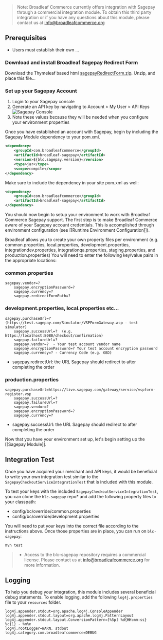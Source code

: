 > Note: Broadleaf Commerce currently offers integration with Sagepay through a commercial integration module. To obtain this third party integration or if you have any questions about this module, please contact us at info@broadleafcommerce.org

## Prerequisites

- Users must establish their own ...

### Download and install Broadleaf Sagepay Redirect Form
Download the Thymeleaf based html [sagepayRedirectForm.zip](sourceFiles/sagepayRedirectForm.zip).
Unzip, and place this file...

### Set up your Sagepay Account
1. Login to your Sagepay console
2. Generate an API key by navigating to Account > My User > API Keys
![Sagepay Console](images/payment-sagepay-console-1.png)
3. Note these values because they will be needed when you configure your environment properties

Once you have established an account with Sagepay, begin by including the Sagepay Module dependency to your pom.xml.

```xml
<dependency>
    <groupId>com.broadleafcommerce</groupId>
    <artifactId>broadleaf-sagepay</artifactId>
    <version>${blc.sagepay.version}</version>
    <type>jar</type>
    <scope>compile</scope>
</dependency>
```
Make sure to include the dependency in your site pom.xml as well:

```xml
<dependency>
    <groupId>com.broadleafcommerce</groupId>
    <artifactId>broadleaf-sagepay</artifactId>
</dependency>
```
You should now begin to setup your environment to work with Broadleaf Commerce Sagepay support. 
The first step is to make Broadleaf Commerce aware of your Sagepay account credentials. 
This is accomplished through environment configuration (see [[Runtime Environment Configuration]]).

Broadleaf allows you to create your own property files per environment (e.g. common.properties, local.properties, development.properties, integrationdev.properties, integrationqa.properties, staging.properties, and production.properties) You will need to enter the following key/value pairs in the appropriate locations:

### common.properties
	sagepay.vendor=?
        sagepay.encryptionPassword=?
        sagepay.currency=?
        sagepay.redirectFormPath=?

### development.properties, local.properties etc...
	sagepay.purchaseUrl=? (https://test.sagepay.com/Simulator/VSPFormGateway.asp - test simulator)
        sagepay.successUrl=?  (e.g. https://localhost:8080/checkout/confirmation)
        sagepay.failureUrl=?
        sagepay.vendor=?  - Your test account vendor name
        sagepay.encryptionPassword=? Your test account encryption password
        sagepay.currency=? - Currency Code (e.g. GBD)

- sagepay.redirectUrl: the URL Sagepay should redirect to after completing the order

### production.properties
	sagepay.purchaseUrl=https://live.sagepay.com/gateway/service/vspform-register.vsp
        sagepay.successUrl=?
        sagepay.failureUrl=?
        sagepay.vendor=?
        sagepay.encryptionPassword=?
        sagepay.currency=?

- sagepay.successUrl: the URL Sagepay should redirect to after completing the order

Now that you have your environment set up, let's begin setting up the [[Sagepay Module]].

## Integration Test
Once you have acquired your merchant and API keys, it would be beneficial to write your own integration test similar to the `SagepayCheckoutServiceIntegrationTest` that is included with this module.

To test your keys with the included `SagepayCheckoutServiceIntegrationTest`, you can clone the `blc-sagepay` repo* and add the following property files to your classpath:
- config/bc/override/common.properties
- config/bc/override/development.properties

You will need to put your keys into the correct file according to the instructions above.
Once those properties are in place, you can run on `blc-sagepay`:

```java
mvn test
```

> * Access to the blc-sagepay repository requires a commercial license. Please contact us at info@broadleafcommerce.org for more information.

## Logging
To help you debug your integration, this module includes several beneficial debug statements.
To enable logging, add the following `log4j.properties` file to your `resources` folder.

    log4j.appender.stdout=org.apache.log4j.ConsoleAppender
    log4j.appender.stdout.layout=org.apache.log4j.PatternLayout
    log4j.appender.stdout.layout.ConversionPattern=[%5p] %d{HH:mm:ss} %c{1} - %m%n
    log4j.rootLogger=WARN, stdout
    log4j.category.com.broadleafcommerce=DEBUG